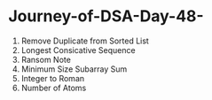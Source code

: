 # Journey-of-DSA-Day-48-
1. Remove Duplicate from Sorted List
2. Longest Consicative Sequence
3. Ransom Note
4. Minimum Size Subarray Sum
5. Integer to Roman
6. Number of Atoms
